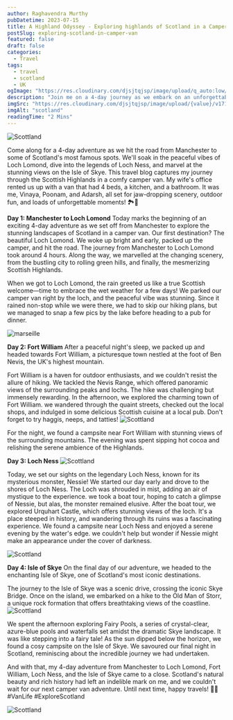 ```yaml
---
author: Raghavendra Murthy
pubDatetime: 2023-07-15
title: A Highland Odyssey - Exploring highlands of Scotland in a Camper Van
postSlug: exploring-scotland-in-camper-van
featured: false
draft: false
categories:
  - Travel
tags:
  - travel
  - scotland
  - UK
ogImage: "https://res.cloudinary.com/djsjtqjsp/image/upload/q_auto:low/v1712176134/raghavendra-murthy-blog/travel/scotland/20230708_151737_fbhmnl.jpg"
description: "Join me on a 4-day journey as we embark on an unforgettable adventure from Manchester to some of Scotland's most iconic destinations. From the tranquil shores of Loch Lomond to the mysterious waters of Loch Ness, and finally, the enchanting landscapes of the Isle of Skye, this travel blog chronicles my exploration of the Scottish Highlands in a cosy camper van. Get ready for breathtaking scenery, outdoor adventures, and plenty of memorable moments along the way! 🏞️🚐"
imgSrc: "https://res.cloudinary.com/djsjtqjsp/image/upload/{value}/v1712176134/raghavendra-murthy-blog/travel/scotland/20230708_151737_fbhmnl.jpg"
imgAlt: "scotland"
readingTime: "2 Mins"
---
```


![Scottland](https://res.cloudinary.com/djsjtqjsp/image/upload/q_auto:low/v1712176179/raghavendra-murthy-blog/travel/scotland/IMG_2957_nzz6n1.jpg)

 Come along for a 4-day adventure as we hit the road from Manchester to some of Scotland's most famous spots. We'll soak in the peaceful vibes of Loch Lomond, dive into the legends of Loch Ness, and marvel at the stunning views on the Isle of Skye. This travel blog captures my journey through the Scottish Highlands in a comfy camper van. My wife's office rented us up with a van that had 4 beds, a kitchen, and a bathroom. It was me, Vinaya, Poonam, and Adarsh, all set for jaw-dropping scenery, outdoor fun, and loads of unforgettable moments! 🏞️🚐

**Day 1: Manchester to Loch Lomond**
Today marks the beginning of an exciting 4-day adventure as we set off from Manchester to explore the stunning landscapes of Scotland in a camper van. Our first destination? The beautiful Loch Lomond. We woke up bright and early, packed up the camper, and hit the road. The journey from Manchester to Loch Lomond took around 4 hours. Along the way, we marvelled at the changing scenery, from the bustling city to rolling green hills, and finally, the mesmerizing Scottish Highlands.

When we got to Loch Lomond, the rain greeted us like a true Scottish welcome—time to embrace the wet weather for a few days! We parked our camper van right by the loch, and the peaceful vibe was stunning. Since it rained non-stop while we were there, we had to skip our hiking plans, but we managed to snap a few pics by the lake before heading to a pub for dinner.

![marseille](https://res.cloudinary.com/djsjtqjsp/image/upload/q_auto:low/v1712176833/raghavendra-murthy-blog/travel/scotland/IMG_2990_tlnfb8.jpg)


**Day 2: Fort William**
After a peaceful night's sleep, we packed up and headed towards Fort William, a picturesque town nestled at the foot of Ben Nevis, the UK's highest mountain.

Fort William is a haven for outdoor enthusiasts, and we couldn't resist the allure of hiking. We tackled the Nevis Range, which offered panoramic views of the surrounding peaks and lochs. The hike was challenging but immensely rewarding. In the afternoon, we explored the charming town of Fort William. we wandered through the quaint streets, checked out the local shops, and indulged in some delicious Scottish cuisine at a local pub. Don't forget to try haggis, neeps, and tatties!
![Scottland](https://res.cloudinary.com/djsjtqjsp/image/upload/q_auto:low/v1712176876/raghavendra-murthy-blog/travel/scotland/IMG_3116_oqkxgx.jpg)

For the night, we found a campsite near Fort William with stunning views of the surrounding mountains. The evening was spent sipping hot cocoa and relishing the serene ambience of the Highlands.

**Day 3: Loch Ness**
![Scottland](https://res.cloudinary.com/djsjtqjsp/image/upload/q_auto:low/v1712176179/raghavendra-murthy-blog/travel/scotland/20230709_122251_rowhvj.jpg)

Today, we set our sights on the legendary Loch Ness, known for its mysterious monster, Nessie!
We started our day early and drove to the shores of Loch Ness. The Loch was shrouded in mist, adding an air of mystique to the experience. we took a boat tour, hoping to catch a glimpse of Nessie, but alas, the monster remained elusive. After the boat tour, we explored Urquhart Castle, which offers stunning views of the loch. It's a place steeped in history, and wandering through its ruins was a fascinating experience. We found a campsite near Loch Ness and enjoyed a serene evening by the water's edge. we couldn't help but wonder if Nessie might make an appearance under the cover of darkness.

![Scottland](https://res.cloudinary.com/djsjtqjsp/image/upload/q_auto:low/v1712179377/raghavendra-murthy-blog/travel/scotland/Screenshot_2024-04-03_222234_ig4pyq.png)

**Day 4: Isle of Skye**
On the final day of our adventure, we headed to the enchanting Isle of Skye, one of Scotland's most iconic destinations.

The journey to the Isle of Skye was a scenic drive, crossing the iconic Skye Bridge. Once on the island, we embarked on a hike to the Old Man of Storr, a unique rock formation that offers breathtaking views of the coastline.
![Scottland](https://res.cloudinary.com/djsjtqjsp/image/upload/q_auto:low/v1712176154/raghavendra-murthy-blog/travel/scotland/20230707_152808_c3mkjf.jpg)

We spent the afternoon exploring Fairy Pools, a series of crystal-clear, azure-blue pools and waterfalls set amidst the dramatic Skye landscape. It was like stepping into a fairy tale! As the sun dipped below the horizon, we found a cosy campsite on the Isle of Skye. We savoured our final night in Scotland, reminiscing about the incredible journey we had undertaken.

And with that, my 4-day adventure from Manchester to Loch Lomond, Fort William, Loch Ness, and the Isle of Skye came to a close. Scotland's natural beauty and rich history had left an indelible mark on me, and we couldn't wait for our next camper van adventure. Until next time, happy travels! 🚐✨ #VanLife #ExploreScotland

![Scottland](https://res.cloudinary.com/djsjtqjsp/image/upload/q_auto:low/v1712176179/raghavendra-murthy-blog/travel/scotland/20230708_094221_sghzmb.jpg)
